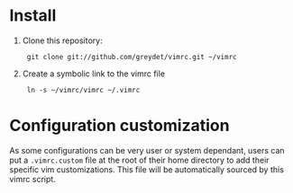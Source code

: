 Install
=======
1. Clone this repository:

        git clone git://github.com/greydet/vimrc.git ~/vimrc

2. Create a symbolic link to the vimrc file

        ln -s ~/vimrc/vimrc ~/.vimrc

Configuration customization
===========================
As some configurations can be very user or system dependant, users can put a `.vimrc.custom` file at the root of their home directory to add their specific vim customizations. This file will be automatically sourced by this vimrc script.

